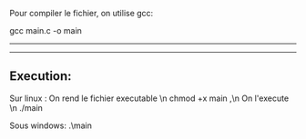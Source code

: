 Pour compiler le fichier, on utilise gcc:

gcc main.c -o main
_________________________

-------------------------
Execution:
-------------------------
Sur linux :
    On rend le fichier executable \n
        chmod +x main
    ,\n On l'execute \n
        ./main

Sous windows:
    .\main